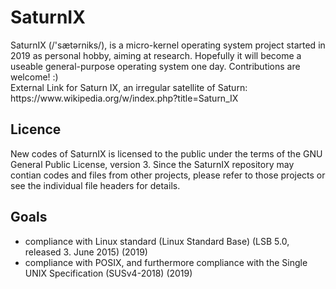 SaturnIX
========
<p>
  SaturnIX (/'sætərniks/), is a micro-kernel operating system project  started in 2019 as personal hobby, aiming at research. Hopefully it will become a useable general-purpose operating system one day. Contributions are welcome! :)<br>
  External Link for Saturn IX, an irregular satellite of Saturn:<br>
  https://www.wikipedia.org/w/index.php?title=Saturn_IX
</p>

Licence
--------
<p>
  New codes of SaturnIX is licensed to the public under the terms of the GNU General Public License, version 3.
  Since the SaturnIX repository may contian codes and files from other projects, please refer to those projects or see the individual file headers for details.
</p>

Goals
--------
- compliance with Linux standard (Linux Standard Base) (LSB 5.0, released 3. June 2015) (2019)
- compliance with POSIX, and furthermore compliance with the Single UNIX Specification (SUSv4-2018) (2019)
